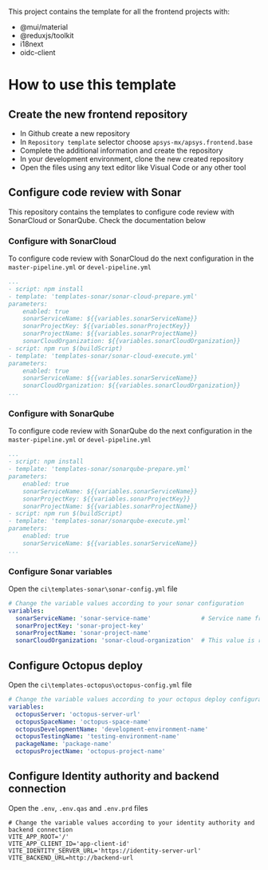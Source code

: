 This project contains the template for all the frontend projects with:
- @mui/material 
- @reduxjs/toolkit
- i18next
- oidc-client

# How to use this template

## Create the new frontend repository
- In Github create a new repository
- In `Repository template` selector choose `apsys-mx/apsys.frontend.base`
- Complete the additional information and create the repository
- In your development environment, clone the new created repository
- Open the files using any text editor like Visual Code or any other tool

## Configure code review with Sonar

This repository contains the templates to configure code review with SonarCloud or SonarQube. 
Check the documentation below

### Configure with SonarCloud

To configure code review with SonarCloud do the next configuration in the `master-pipeline.yml` or `devel-pipeline.yml`

```yml
...
- script: npm install
- template: 'templates-sonar/sonar-cloud-prepare.yml'
parameters:
    enabled: true
    sonarServiceName: ${{variables.sonarServiceName}}
    sonarProjectKey: ${{variables.sonarProjectKey}}
    sonarProjectName: ${{variables.sonarProjectName}}
    sonarCloudOrganization: ${{variables.sonarCloudOrganization}}
- script: npm run $(buildScript)
- template: 'templates-sonar/sonar-cloud-execute.yml'
parameters:
    enabled: true
    sonarServiceName: ${{variables.sonarServiceName}}
    sonarCloudOrganization: ${{variables.sonarCloudOrganization}}
...
```

### Configure with SonarQube

To configure code review with SonarQube do the next configuration in the `master-pipeline.yml` or `devel-pipeline.yml`

```yml
...
- script: npm install
- template: 'templates-sonar/sonarqube-prepare.yml'
parameters:
    enabled: true
    sonarServiceName: ${{variables.sonarServiceName}}
    sonarProjectKey: ${{variables.sonarProjectKey}}
    sonarProjectName: ${{variables.sonarProjectName}}
- script: npm run $(buildScript)
- template: 'templates-sonar/sonarqube-execute.yml'
parameters:
    enabled: true
    sonarServiceName: ${{variables.sonarServiceName}}
...
```

### Configure Sonar variables

Open the  `ci\templates-sonar\sonar-config.yml` file

```yml
# Change the variable values according to your sonar configuration
variables:
  sonarServiceName: 'sonar-service-name'              # Service name from Azure Service connections. Use SonarCloud or SonarQube service connection 
  sonarProjectKey: 'sonar-project-key'
  sonarProjectName: 'sonar-project-name'  
  sonarCloudOrganization: 'sonar-cloud-organization'  # This value is required only for SonarCloud configuration

```

## Configure Octopus deploy

Open the  `ci\templates-octopus\octopus-config.yml` file

```yml
# Change the variable values according to your octopus deploy configuration
variables:
  octopusServer: 'octopus-server-url'
  octopusSpaceName: 'octopus-space-name'
  octopusDevelopmentName: 'development-environment-name'
  octopusTestingName: 'testing-environment-name'
  packageName: 'package-name'
  octopusProjectName: 'octopus-project-name'
```


## Configure Identity authority and backend connection

Open the  `.env`, `.env.qas` and `.env.prd` files

```
# Change the variable values according to your identity authority and backend connection
VITE_APP_ROOT='/'
VITE_APP_CLIENT_ID='app-client-id'
VITE_IDENTITY_SERVER_URL='https://identity-server-url'
VITE_BACKEND_URL=http://backend-url
```
